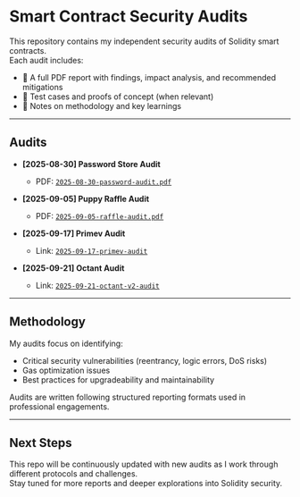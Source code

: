 # Smart Contract Security Audits  

This repository contains my independent security audits of Solidity smart contracts.  
Each audit includes:  
- 📄 A full PDF report with findings, impact analysis, and recommended mitigations  
- 🧪 Test cases and proofs of concept (when relevant)  
- 📝 Notes on methodology and key learnings  

---

## Audits  

- **[2025-08-30] Password Store Audit**  
  - PDF: [`2025-08-30-password-audit.pdf`](./2025-08-30-password-audit.pdf)  

- **[2025-09-05] Puppy Raffle Audit**  
  - PDF: [`2025-09-05-raffle-audit.pdf`](./2025-09-05-raffle-audit.pdf)

- **[2025-09-17] Primev Audit**
  - Link: [`2025-09-17-primev-audit`](https://github.com/zvx1s/published-audits/blob/main/primev-audit)

- **[2025-09-21] Octant Audit**
  - Link: [`2025-09-21-octant-v2-audit`]()

---

## Methodology  

My audits focus on identifying:  
- Critical security vulnerabilities (reentrancy, logic errors, DoS risks)  
- Gas optimization issues  
- Best practices for upgradeability and maintainability  

Audits are written following structured reporting formats used in professional engagements.  

---

## Next Steps  

This repo will be continuously updated with new audits as I work through different protocols and challenges.  
Stay tuned for more reports and deeper explorations into Solidity security.  

